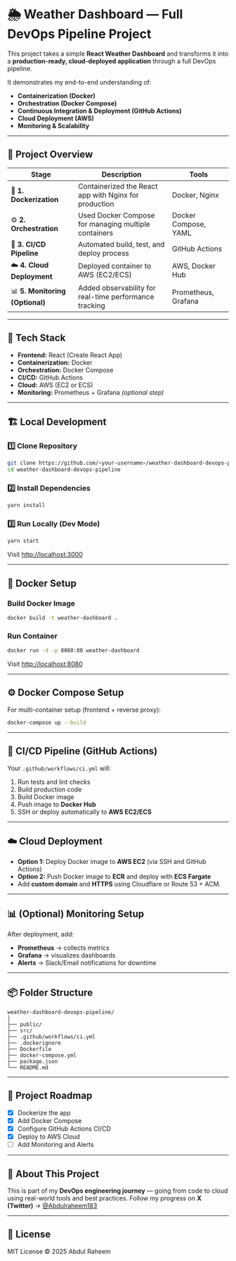 # 🌦️ Weather Dashboard — Full DevOps Pipeline Project

This project takes a simple **React Weather Dashboard** and transforms it into a **production-ready, cloud-deployed application** through a full DevOps pipeline.

It demonstrates my end-to-end understanding of:
- **Containerization (Docker)**
- **Orchestration (Docker Compose)**
- **Continuous Integration & Deployment (GitHub Actions)**
- **Cloud Deployment (AWS)**
- **Monitoring & Scalability**

---

## 🧭 Project Overview

| Stage | Description | Tools |
|--------|--------------|-------|
| 🐳 **1. Dockerization** | Containerized the React app with Nginx for production | Docker, Nginx |
| ⚙️ **2. Orchestration** | Used Docker Compose for managing multiple containers | Docker Compose, YAML |
| 🚀 **3. CI/CD Pipeline** | Automated build, test, and deploy process | GitHub Actions |
| ☁️ **4. Cloud Deployment** | Deployed container to AWS (EC2/ECS) | AWS, Docker Hub |
| 📊 **5. Monitoring (Optional)** | Added observability for real-time performance tracking | Prometheus, Grafana |

---

## 🧰 Tech Stack
- **Frontend:** React (Create React App)
- **Containerization:** Docker
- **Orchestration:** Docker Compose
- **CI/CD:** GitHub Actions
- **Cloud:** AWS (EC2 or ECS)
- **Monitoring:** Prometheus + Grafana *(optional step)*

---

## 🏗️ Local Development

### 1️⃣ Clone Repository
```bash
git clone https://github.com/<your-username>/weather-dashboard-devops-pipeline.git
cd weather-dashboard-devops-pipeline
````

### 2️⃣ Install Dependencies

```bash
yarn install
```

### 3️⃣ Run Locally (Dev Mode)

```bash
yarn start
```

Visit [http://localhost:3000](http://localhost:3000)

---

## 🐳 Docker Setup

### Build Docker Image

```bash
docker build -t weather-dashboard .
```

### Run Container

```bash
docker run -d -p 8080:80 weather-dashboard
```

Visit [http://localhost:8080](http://localhost:8080)

---

## ⚙️ Docker Compose Setup

For multi-container setup (frontend + reverse proxy):

```bash
docker-compose up --build
```

---

## 🚀 CI/CD Pipeline (GitHub Actions)

Your `.github/workflows/ci.yml` will:

1. Run tests and lint checks
2. Build production code
3. Build Docker image
4. Push image to **Docker Hub**
5. SSH or deploy automatically to **AWS EC2/ECS**

---

## ☁️ Cloud Deployment

* **Option 1:** Deploy Docker image to **AWS EC2** (via SSH and GitHub Actions)
* **Option 2:** Push Docker image to **ECR** and deploy with **ECS Fargate**
* Add **custom domain** and **HTTPS** using Cloudflare or Route 53 + ACM.

---

## 📊 (Optional) Monitoring Setup

After deployment, add:

* **Prometheus** → collects metrics
* **Grafana** → visualizes dashboards
* **Alerts** → Slack/Email notifications for downtime

---

## 📦 Folder Structure

```
weather-dashboard-devops-pipeline/
│
├── public/
├── src/
├── .github/workflows/ci.yml
├── .dockerignore
├── Dockerfile
├── docker-compose.yml
├── package.json
└── README.md
```

---

## 🧩 Project Roadmap

* [x] Dockerize the app
* [x] Add Docker Compose
* [x] Configure GitHub Actions CI/CD
* [x] Deploy to AWS Cloud
* [ ] Add Monitoring and Alerts

---

## 🧠 About This Project

This is part of my **DevOps engineering journey** — going from code to cloud using real-world tools and best practices.
Follow my progress on **X (Twitter)** → [@Abdulraheem183](https://x.com/Abdulraheem183)

---

## 📜 License

MIT License © 2025 Abdul Raheem
